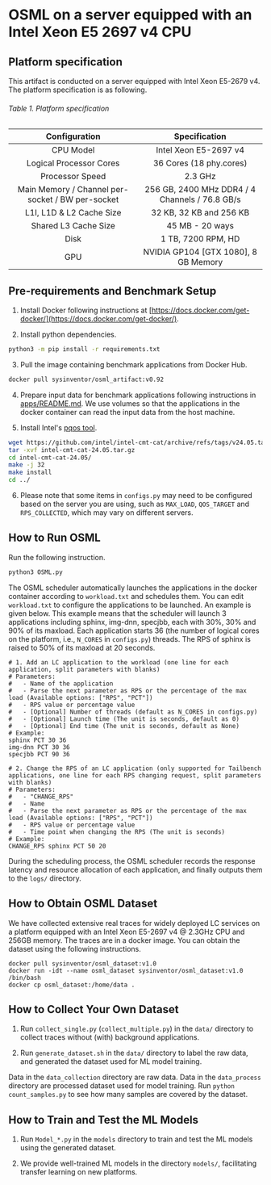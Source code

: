 # OSML on a server equipped with an Intel Xeon E5 2697 v4 CPU

## Platform specification
This artifact is conducted on a server equipped with Intel Xeon E5-2679 v4. The platform specification is as following.

###### Table 1. Platform specification
| Configuration           | Specification           |
| :---------------------: | :---------------------: |
| CPU Model               | Intel Xeon E5-2697 v4   |
| Logical Processor Cores | 36 Cores (18 phy.cores) |
| Processor Speed         | 2.3 GHz                 |
| Main Memory / Channel per-socket / BW per-socket | 256 GB, 2400 MHz DDR4 / 4 Channels / 76.8 GB/s|
| L1I, L1D & L2 Cache Size | 32 KB, 32 KB and 256 KB |
| Shared L3 Cache Size    | 45 MB - 20 ways         |
| Disk                    | 1 TB, 7200 RPM, HD      |
| GPU                     | NVIDIA GP104 [GTX 1080], 8 GB Memory |


## Pre-requirements and Benchmark Setup
1. Install Docker following instructions at [https://docs.docker.com/get-docker/](https://docs.docker.com/get-docker/).

2. Install python dependencies.
```bash
python3 -m pip install -r requirements.txt
```

3. Pull the image containing benchmark applications from Docker Hub.
``` bash
docker pull sysinventor/osml_artifact:v0.92
```

4. Prepare input data for benchmark applications following instructions in [apps/README.md](https://github.com/Sys-Inventor-Lab/AI4System-OSML/blob/master/server_with_Intel_Xeon_E5_2697_v4/apps/README.md). We use volumes so that the applications in the docker container can read the input data from the host machine.

5. Install Intel's [pqos tool](https://github.com/intel/intel-cmt-cat).
```bash
wget https://github.com/intel/intel-cmt-cat/archive/refs/tags/v24.05.tar.gz
tar -xvf intel-cmt-cat-24.05.tar.gz
cd intel-cmt-cat-24.05/
make -j 32
make install
cd ../
```

6. Please note that some items in `configs.py` may need to be configured based on the server you are using, such as `MAX_LOAD`, `QOS_TARGET` and `RPS_COLLECTED`, which may vary on different servers.

## How to Run OSML
Run the following instruction.
```bash
python3 OSML.py
```

The OSML scheduler automatically launches the applications in the docker container according to `workload.txt` and schedules them. You can edit `workload.txt` to configure the applications to be launched. An example is given below. This example means that the scheduler will launch 3 applications including sphinx, img-dnn, specjbb, each with 30%, 30% and 90% of its maxload. Each application starts 36 (the number of logical cores on the platform, i.e., `N_CORES` in `configs.py`) threads. The RPS of sphinx is raised to 50% of its maxload at 20 seconds.
```
# 1. Add an LC application to the workload (one line for each application, split parameters with blanks)
# Parameters:
#   - Name of the application
#   - Parse the next parameter as RPS or the percentage of the max load (Available options: ["RPS", "PCT"])
#   - RPS value or percentage value
#   - [Optional] Number of threads (default as N_CORES in configs.py)
#   - [Optional] Launch time (The unit is seconds, default as 0)
#   - [Optional] End time (The unit is seconds, default as None)
# Example:
sphinx PCT 30 36
img-dnn PCT 30 36
specjbb PCT 90 36

# 2. Change the RPS of an LC application (only supported for Tailbench applications, one line for each RPS changing request, split parameters with blanks)
# Parameters:
#   - "CHANGE_RPS"
#   - Name
#   - Parse the next parameter as RPS or the percentage of the max load (Available options: ["RPS", "PCT"])
#   - RPS value or percentage value
#   - Time point when changing the RPS (The unit is seconds)
# Example:
CHANGE_RPS sphinx PCT 50 20
```

During the scheduling process, the OSML scheduler records the response latency and resource allocation of each application, and finally outputs them to the `logs/` directory.

## How to Obtain OSML Dataset
We have collected extensive real traces for widely deployed LC services on a platform equipped with an Intel Xeon E5-2697 v4 @ 2.3GHz CPU and 256GB memory. The traces are in a docker image. You can obtain the dataset using the following instructions. 
```
docker pull sysinventor/osml_dataset:v1.0
docker run -idt --name osml_dataset sysinventor/osml_dataset:v1.0 /bin/bash
docker cp osml_dataset:/home/data .
```

## How to Collect Your Own Dataset
1. Run `collect_single.py` (`collect_multiple.py`) in the `data/` directory to collect traces without (with) background applications.
   
2. Run `generate_dataset.sh` in the `data/` directory to label the raw data, and generated the dataset used for ML model training.

Data in the `data_collection` directory are raw data. Data in the `data_process` directory are processed dataset used for model training. Run `python count_samples.py` to see how many samples are covered by the dataset.

## How to Train and Test the ML Models
1. Run `Model_*.py` in the `models` directory to train and test the ML models using the generated dataset.
   
2. We provide well-trained ML models in the directory `models/`, facilitating transfer learning on new platforms.

